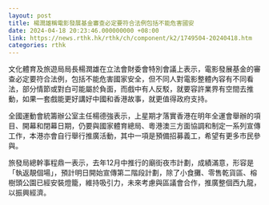 ```yaml
---
layout: post
title: 楊潤雄稱電影發展基金審查必定要符合法例包括不能危害國安
date: 2024-04-18 20:23:46.000000000 +08:00
link: https://news.rthk.hk/rthk/ch/component/k2/1749504-20240418.htm
categories: rthk
---
```


文化體育及旅遊局局長楊潤雄在立法會財委會特別會議上表示，電影發展基金的審查必定要符合法例，包括不能危害國家安全，但不同人對電影整體內容有不同看法，部分情節或對白可能屬於負面，而戲中有人反駁，就要容許業界有空間去推動，如果一套戲能更好講好中國和香港故事，就更值得政府支持。

全國運動會統籌辦公室主任楊德強表示，上星期才落實香港在明年全運會舉辦的項目、開幕和閉幕日期，仍要與國家體育總局、粵港澳三方面協調和制定一系列宣傳工作，本港亦會自行舉行推廣活動，其中一項是預備招募義工，希望有更多市民參與。

旅發局總幹事程鼎一表示，去年12月中推行的廟街夜市計劃，成績滿意，形容是「執返靚個場」，預計明日開始宣傳第二階段計劃，除了小食攤、零售乾貨區、榕樹頭公園已經安裝燈籠，維持吸引力，未來考慮與區議會合作，推廣整個西九龍，以振興經濟。

